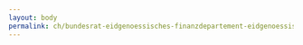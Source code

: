 ```yaml
---
layout: body
permalink: ch/bundesrat-eidgenoessisches-finanzdepartement-eidgenoessische-steuerverwaltung/
---
```


